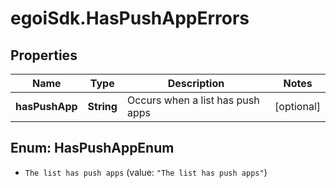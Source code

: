 # egoiSdk.HasPushAppErrors

## Properties
Name | Type | Description | Notes
------------ | ------------- | ------------- | -------------
**hasPushApp** | **String** | Occurs when a list has push apps | [optional] 


<a name="HasPushAppEnum"></a>
## Enum: HasPushAppEnum


* `The list has push apps` (value: `"The list has push apps"`)





